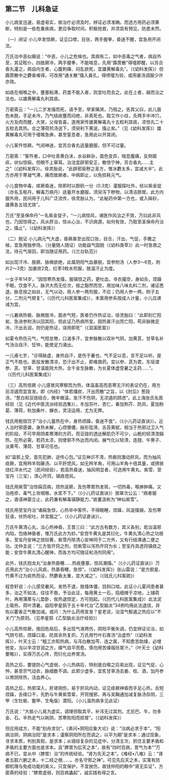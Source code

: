 ## 第二节　儿科急证

小儿病变迅速，易虚易实，故治疗必须及时，辨证必须准确。而选方用药必须果断，特别是一些危重疾病，更应争取时间，积极抢救，并须具有预见，防患未然。

（―）闭证  小儿卒发惊厥，证见口噤，目张，两手握拳，昏迷不醒，宜急用开闭法。

万氏治中恶似癎说：“中恶，小儿之危候也。其病有二，如中恶毒之气者，病自外至，其证眩仆，四肢厥冷，两手握拳，不能喘息，先用“霹雳散”得嚏即醒，以苏合香丸灌之，病自内生者，心腹刺痛、闷乱欲死，宜雄黄解毒丸”。（《幼科发挥》）但霹雳散中之麝香难得，可改用“通关散”搐入鼻孔，得喷嚏为验，或用姜汤调服少许亦效。

如痰在咽喉之中，壅塞粘滞，药食不能入者，则宜吐而去之，此在上者，越而治之法也。以雄黄解毒丸利其痰。

万密斋云：“一儿二岁发搐而死，请予至，举家痛哭，乃阻之。告其父曰，此儿面色未脱，手足未冷，乃气结痰壅而闷绝，非真死也。取艾作小炷，灸两手中冲穴，火方及肉而醒，大哭，父母皆喜，遂用家传雄黄解毒丸十五粒利其痰，凉惊丸二十五粒去其热。合之薄荷煎汤送下，须臾利下黄涎，搐止矣。”（见《幼科发挥》）雄黄解毒丸可用于缠喉急痹，甚至窒息者，急用此以开其闭。

小儿客忤惊厥。气闭神迷，宜苏合香丸适量磨服，但不可过量。

万密斋：“客忤者，口中吐青黄白沫，水谷鲜杂，面色变异，喘息腹痛，反侧瘈疭，状似惊痫，但眼不上窜耳。治法宜辟邪安正，散惊宁神，苏合香丸……主之”（《幼科发挥》）。徐灵胎说，“此辟邪驱秽之圣方，惟冰麝太多，宜减大半”。此方亦用于寒凝气滞，痛而致厥者，中病即止，以免损耗元气。

小儿食物中毒，痉厥昏迷，除即时以胆矾一分（0.3克）灌服探吐外，给以紫金锭（亦名玉枢丹，解毒万病丹）适量开水磨服，须臾泻下秽物，以清洁肠胃。此方内服外用，民间用于儿科广泛流传，徐灵胎认为，“此秘药中第一方也，或入硃砂，雄黄各五钱尤效”。

万氏“至圣保命丹”一名紫金锭子，“一儿病惊风，诸医作风治之不效，万曰此非风也，乃因惊得之，风从肝治，惊从心治，不识病源，如何有效，乃取至圣保命丹治之，搐止”。（《幼科发挥》）

（二）脱证  小儿病元气大虚，昏厥甚至出现口张，目合，汗出，气促，手撒之候，宜急用独参场。（分量随人随证）功能益气固脱（《幼科类萃》）此一时急救之法，待元气渐回，即当随证用药。（《兰台轨范》）

如出现汗冷、肢厥、脉微欲绝，此属阴阳气血暴脱，宜参附汤（人参3〜6克，附片2〜3克）加姜炭2克，红枣3枚水煎服，肢温汗止为度。

一女子年14岁，“因惊寒热发搐，服镇惊之药，更吐血，寻衣撮空，身如灸，烦躁不眠，饮食不入，脉洪大而无伦次，按之豁然而空，用加味八味丸料二剂，诸证悉退，脉息按之如丝，无气以动，用人参一两煎服，不应；仍用人参一两，附子五分，二剂元气顿复”。（《历代儿科医案集成》），本案用参系按成人计量，小儿应递减为宜。

一儿暑病热极、脉微肢冷，面赤气短，医者仍作热证治，徐灵胎曰：“此即刻亡阳矣，急进参附汤以回其阳，但此证乃热病所变。因热甚汗出而亡阳，苟非脉微足冷，汗出舌润，则仍是热证，误用即死”（《洄溪医案》）

如夏令热伤元气，气短怠倦，口渴多汗，宜参脉散以双补气阴，加黄芪，甘草名补气汤治自汗、怔忡，能使足力涌出。

一儿甫七岁，“诊得脉虚，身热自汗，是伤于暑也，气不足以息，言不足以听。是正气不胜也。医投发散清凉，恐汗出不止，即难救药。宜以参、芪为君，东垣谓参、芪、甘草、甘温能除大热，合千金生脉散，为长夏体虚受暑之主药……”。（《历代儿科医案集成》）

（三）高热惊厥  小儿感冒风寒郁而为热，体温虽高而恶寒无汗的表证仍在，用方忌凉遏而宜宣发。即《内经》“体若燔炭，汗出而散”之旨，以《肘后》葱豉汤，“葱白和豆豉结合，微辛微温，发汗不伤阴，无凉遏的顾虑”。此上海张氏名医经验（见《近代中医流派经验选集》），冬加苏叶、杏仁，春加荆芥、防风，夏加粉葛、薄荷，秋加桑叶、蝉衣，灵活运用，尤为无弊。

钱氏用栀豉饮子“治小儿蓄热在中，身热烦躁，昏迷不食”，（《小儿药证直诀》）。近人治时邪感袭，身热未解，心烦懊憹，脉形弦滑，舌苔黄腻，相当于热邪过卫入气的阶段，不可早用阴柔寒滞的方药，而豆豉的透达解肌仍不可少，山栀的轻清泄膈热，在所必需，若药太凉，则使邪不外达而内闭。展气化以轻清，连翘、牛蒡子、淡黄芩、薄荷、甘草可伍也。

如“温邪上受，首先犯肺，逆传心包。”证见神识不清，热极则激动肝风，而为抽风痉厥，宜用羚羊钩藤汤、以平肝熄风，如无羚羊角，可用山羊角十倍其量，或锈铁烧红淬水代之（民间经验），若高热昏迷，抽风明显者，可选用牛黄丸、紫雪、至宝丹（三宝），清心开窍，镇痉熄风。

钱氏用紫雪“治惊痫百病，烦热涎厥，及伤寒胃热发斑，一切热毒，喉痹肿痛。又治疮疹，毒气上攻咽喉，水浆不下。”（《小儿药证直诀》）按章次公云：“病者服之，谵语神蒙立止，此药兼有解毒镇静能力，”故董汲称为“神仙紫雪”。

钱氏用至宝丹治“诸痫急惊，心热卒中客忤，不得眠睡，烦躁，风涎搐搦，及伤寒狂语，伏热呕吐，并宜服之”。（《小儿药证直诀》）。

万氏牛黄清心丸，治心热神昏，王晋三曰：“此方古有数方，其义各别，若治温邪内陷，包络神昏者，惟万氏此方为妙。”安宫牛黄丸是其衍化，牛黄丸清心热之功居多，至宝丹安神之效较著，紫雪丹除清心安神同于二方外，又有行结滞通二便之功。沈仲圭说：“三方皆开窍之剂，但紫雪以泻热开窍为长；至宝丹具透窍镇痉之能；安宫牛黄丸清心醒神，而各方均可随证和汤剂同用”。

此外，钱氏抱龙丸“治身热昏睡……热痰壅塞，惊风潮搐。”（《小儿药证直诀》）万氏用此方“治小儿风痰，热甚昏睡，急惊”。（《幼科发挥》）张山雷说：“是方胆星、竹黄不过为痰热而设，然麝香太重，宜大减之”。（《钱氏儿科案疏》）

程杏轩说：小儿感受暑风，发热不退，肢搐体僵，目斜口啮，此证小儿夏间患者甚多，治之不如法，往往不救，予治此证，每用黄土一石，捣细摊于凉地，上铺荷叶，再用蒲蓆与儿垫卧，俟热退惊定，方可抱起。（《历代儿科医案集成》）此法泥土吸热，荷叶清暑。益阳李星鹄于五十年代治“乙型脑炎”34例均用此法退烧，并佐以藿香正气散加减。或问：为什么药用宣发？星老说，治湿气郁遏之热应以“不关门”为原则。（见李星鹄《乙型脑炎治疗经验》）

小儿高热惊厥，挽回危局后，多出现气液两伤，阴阳平衡失调，仍宜辨证论治，如气阴亏损，烦躁口渴，防其余热复炽。万氏用竹叶石膏汤“治虚热”（《幼科发挥》），叶天士云：“粗工亦知热病，与泻白散加芩、连之属，不知愈苦助燥，必增他变，当以辛凉甘润之方，燥气自平而愈。慎勿用苦燥刼烁胃汁。”（叶天士《幼科要略》），实得万氏心传，而衍化出养胃汤。

高热之后，要提防心气虚弱，小儿热病后，特别是白喉之后易出现，证见气促，心忡，甚至宗气动衣，脉细数不调，此邪少虚多，宜炙甘草汤去姜、桂、酒，加丹参以育阴除热，活血养心。

高热之后，热邪深入，肝肾阴伤，易于肝风内动，证见痉厥神昏而手足心热，舌短烦躁，舌绛口干，先酌与牛黄紫雪辈，开窍搜邪，再与吴鞠通加减复脉汤存阴，三甲（生牡蛎、鳖甲、生龟版）潜阳。（小儿温热病多见此证）

万氏说：“大抵小儿易为虚实，调理但取其平，补泻无过其剂。尤忌巴、牛，勿多金、石。辛热走气以耗阴，苦寒败阳而损胃”。（《幼科发挥》）

但应用成方，不能“刻舟求剑”。《素问•阴阳应象大论》说：“治病必求于本”。“阳病治阴，阴病治阳”是求本；谨察阴阳所在而调之，以平为期”是求本；通过现象，寻求本质，判别真假，是求本；从错综复杂的见症中，分清主次，抓住主要矛盾和矛盾的主要方面也是求本。且“脾胃为后天之本”，故有“四时百病，胃气为本”“万病不已，宜从中（脾胃）治”的传统经验。“肾为先天之本”。《难经•八难》云：“肾者五脏六腑之本，十二经之根……。亦名守邪之神”。可见先后天之本，实寓有防御机理与免疫功能的奥义。只宜保护，不宜挫伤，故钱仲阳的眼中“肾无实证”，方密斋的经验：“脾胃虚弱，则百病蠭起”，诚实践有得之言。
